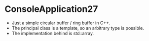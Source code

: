 # ConsoleApplication27
* Just a simple circular buffer / ring buffer in C++.
* The principal class is a template, so an arbitrary type is possible.
* The implementation behind is std::array.

